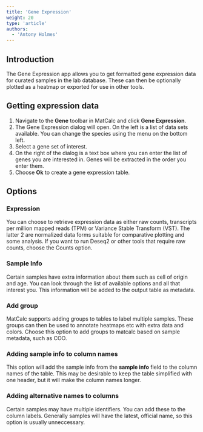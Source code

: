 ```yaml
---
title: 'Gene Expression'
weight: 20
type: 'article'
authors:
  - 'Antony Holmes'
---
```


## Introduction

The Gene Expression app allows you to get formatted gene expression data for curated samples in the lab database. These can then be optionally plotted as a heatmap or exported for use in other tools.

## Getting expression data

1. Navigate to the <strong>Gene</strong> toolbar in MatCalc and click <strong>Gene Expression</strong>.
2. The Gene Expression dialog will open. On the left is a list of data sets available. You can change the species using the menu on the bottom left.
3. Select a gene set of interest.
4. On the right of the dialog is a text box where you can enter the list of genes you are interested in. Genes will be extracted in the order you enter them.
5. Choose <strong>Ok</strong> to create a gene expression table.

## Options

### Expression

You can choose to retrieve expression data as either raw counts, transcripts per million mapped reads (TPM) or Variance Stable Transform (VST). The latter 2 are normalized data forms suitable for comparative plotting and some analysis. If you want to run Deseq2 or other tools that require raw counts, choose the Counts option.

### Sample Info

Certain samples have extra information about them such as cell of origin and age. You can look through the list of available options and all that interest you. This information will be added to the output table as metadata.

### Add group

MatCalc supports adding groups to tables to label multiple samples. These groups can then be used to annotate heatmaps etc with extra data and colors. Choose this option to add groups to matcalc based on sample metadata, such as COO.

### Adding sample info to column names

This option will add the sample info from the <strong>sample info</strong> field to the column names of the table. This may be desirable to keep the table simplified with one header, but it will make the column names longer.

### Adding alternative names to columns

Certain samples may have multiple identifiers. You can add these to the column labels. Generally samples will have the latest, official name, so this option is usually unneccessary.
